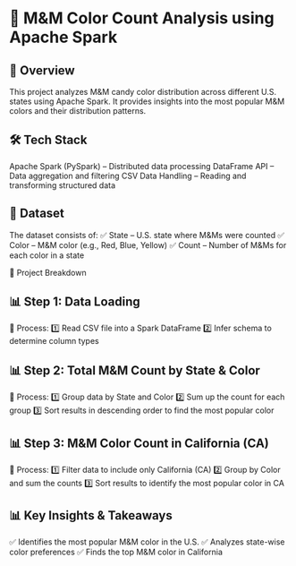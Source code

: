 # 🍬 M&M Color Count Analysis using Apache Spark

## 🎯 Overview
This project analyzes M&M candy color distribution across different U.S. states using Apache Spark. It provides insights into the most popular M&M colors and their distribution patterns.

## 🛠️ Tech Stack
Apache Spark (PySpark) – Distributed data processing
DataFrame API – Data aggregation and filtering
CSV Data Handling – Reading and transforming structured data

## 📂 Dataset
The dataset consists of:
✅ State – U.S. state where M&Ms were counted
✅ Color – M&M color (e.g., Red, Blue, Yellow)
✅ Count – Number of M&Ms for each color in a state

📌 Project Breakdown
## 📊 Step 1: Data Loading
📌 Process:
1️⃣ Read CSV file into a Spark DataFrame
2️⃣ Infer schema to determine column types

## 📊 Step 2: Total M&M Count by State & Color
📌 Process:
1️⃣ Group data by State and Color
2️⃣ Sum up the count for each group
3️⃣ Sort results in descending order to find the most popular color

## 📊 Step 3: M&M Color Count in California (CA)
📌 Process:
1️⃣ Filter data to include only California (CA)
2️⃣ Group by Color and sum the counts
3️⃣ Sort results to identify the most popular color in CA

## 📊 Key Insights & Takeaways
✅ Identifies the most popular M&M color in the U.S.
✅ Analyzes state-wise color preferences
✅ Finds the top M&M color in California